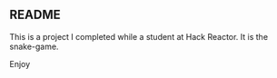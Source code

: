## README

This is a project I completed while a student at Hack Reactor. It is the snake-game.

Enjoy

